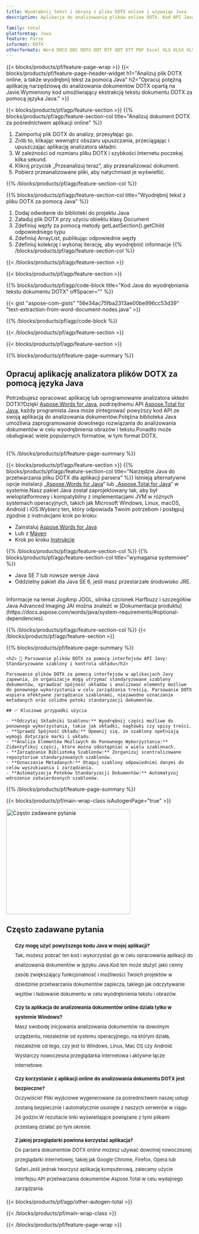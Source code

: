 ```yaml
---
title: Wyodrębnij tekst i obrazy z pliku DOTX online i używając Java
description: Aplikacja do analizowania plików online DOTX. Kod API Java do wyodrębniania obrazów i treści tekstowych z dokumentu DOTX.

family: total
platformtag: Java
feature: Parse
informat: DOTX
otherformats: Word DOCX DOC DOTX DOT RTF ODT OTT PDF Excel XLS XLSX XLSM XLSB ODS Powerpoint PPT PPTX ODP
---
```

{{< blocks/products/pf/feature-page-wrap >}}
{{< blocks/products/pf/feature-page-header-widget h1="Analizuj plik DOTX online, a także wyodrębnij tekst za pomocą Java" h2="Opracuj potężną aplikację narzędziową do analizowania dokumentów DOTX opartą na Javie.Wymieniony kod umożliwiający ekstrakcję tekstu dokumentu DOTX za pomocą języka Java." >}}

{{< blocks/products/pf/agp/feature-section >}}
{{% blocks/products/pf/agp/feature-section-col title="Analizuj dokument DOTX za pośrednictwem aplikacji online" %}}

1. Zaimportuj plik DOTX do analizy, przesyłając go.
1. Zrób to, klikając wewnątrz obszaru upuszczania, przeciągając i upuszczając aplikację analizatora składni.
1. W zależności od rozmiaru pliku DOTX i szybkości Internetu poczekaj kilka sekund.
1. Kliknij przycisk „Przeanalizuj teraz”, aby przeanalizować dokument.
1. Pobierz przeanalizowane pliki, aby natychmiast je wyświetlić.

{{% /blocks/products/pf/agp/feature-section-col %}}

{{% blocks/products/pf/agp/feature-section-col title="Wyodrębnij tekst z pliku DOTX za pomocą Java" %}}

1. Dodaj odwołanie do biblioteki do projektu Java
1. Załaduj plik DOTX przy użyciu obiektu klasy Document
1. Zdefiniuj węzły za pomocą metody getLastSection().getChild odpowiedniego typu
1. Zdefiniuj ArrayList, publikując odpowiednie węzły
1. Zdefiniuj kolekcję i wykonaj iterację, aby wyodrębnić informacje
{{% /blocks/products/pf/agp/feature-section-col %}}

{{< /blocks/products/pf/agp/feature-section >}}

{{< blocks/products/pf/agp/feature-section >}}

{{% blocks/products/pf/agp/code-block title="Kod Java do wyodrębniania tekstu dokumentu DOTX" offSpacer="" %}}

{{< gist "aspose-com-gists" "56e34ac75fba2313ae00be996cc53d39" "text-extraction-from-word-document-nodes.java" >}}

{{% /blocks/products/pf/agp/code-block %}}


{{< /blocks/products/pf/agp/feature-section >}}

{{< blocks/products/pf/agp/feature-section >}}

{{% blocks/products/pf/feature-page-summary %}}


<h2>Opracuj aplikację analizatora plików DOTX za pomocą języka Java</h2>

Potrzebujesz opracować aplikację lub oprogramowanie analizatora składni DOTX?Dzięki [Aspose.Words for Java](https://products.aspose.com/words/pl/java/), podrzędnemu API [Aspose.Total for Java](https://products.aspose.com/total/pl/java/), każdy programista Java może zintegrować powyższy kod API ze swoją aplikacją do analizowania dokumentów.Potężna biblioteka Java umożliwia zaprogramowanie dowolnego rozwiązania do analizowania dokumentów w celu wyodrębnienia obrazów i tekstu.Ponadto może obsługiwać wiele popularnych formatów, w tym format DOTX.<br /><br />

{{% /blocks/products/pf/feature-page-summary %}}

{{< blocks/products/pf/agp/feature-section >}}
{{% blocks/products/pf/agp/feature-section-col title="Narzędzie Java do przetwarzania pliku DOTX dla aplikacji parsera" %}}
Istnieją alternatywne opcje instalacji „[Aspose.Words for Java](https://products.aspose.com/words/pl/java/)” lub „[Aspose.Total for Java](https://products.aspose.com/total/pl/java/)” w systemie.Nasz pakiet Java został zaprojektowany tak, aby był wieloplatformowy i kompatybilny z implementacjami JVM w różnych systemach operacyjnych, takich jak Microsoft Windows, Linux, macOS, Android i iOS.Wybierz ten, który odpowiada Twoim potrzebom i postępuj zgodnie z instrukcjami krok po kroku:<br />

- Zainstaluj [Aspose.Words for Java](https://docs.aspose.com/words/java/installation/)
- Lub z [Maven](https://releases.aspose.com/java/repo/com/aspose/aspose-words/)
- Krok po kroku [Instrukcje](https://docs.aspose.com/words/java/installation/#install-aspose-words-for-java-from-maven-repository)

{{% /blocks/products/pf/agp/feature-section-col %}}
{{% blocks/products/pf/agp/feature-section-col title="wymagania systemowe" %}}

- Java SE 7 lub nowsze wersje Java
- Oddzielny pakiet dla Java SE 6, jeśli masz przestarzałe środowisko JRE.

<br />
Informacje na temat JogAmp JOGL, silnika czcionek Harfbuzz i szczegółów Java Advanced Imaging JAI można znaleźć w [Dokumentacja produktu](https://docs.aspose.com/words/java/system-requirements/#optional-dependencies).

{{% /blocks/products/pf/agp/feature-section-col %}}
{{< /blocks/products/pf/agp/feature-section >}}


{{% blocks/products/pf/feature-page-summary %}}
```
<h2> 📄 Parsowanie plików DOTX za pomocą interfejsów API Javy: Standaryzowane szablony i kontrola układu</h2>

Parsowanie plików DOTX za pomocą interfejsów w aplikacjach Javy zapewnia, że organizacje mogą utrzymać standaryzowane szablony dokumentów, sprawdzać spójność układów i analizować elementy możliwe do ponownego wykorzystania w celu zarządzania treścią. Parsowanie DOTX wspiera efektywne zarządzanie szablonami, niezawodne oznaczanie metadanych oraz solidne potoki standaryzacji dokumentów.

## ✅ Kluczowe przypadki użycia

- **Odczytaj Składniki Szablonu:** Wyodrębnij części możliwe do ponownego wykorzystania, takie jak okładki, nagłówki czy spisy treści.
- **Sprawdź Spójność Układu:** Upewnij się, że szablony spełniają wymogi dotyczące marki i układu.
- **Analiza Elementów Możliwych do Ponownego Wykorzystania:** Zidentyfikuj części, które można udostępniać w wielu szablonach.
- **Zarządzanie Biblioteką Szablonów:** Zorganizuj scentralizowane repozytorium standaryzowanych szablonów.
- **Oznaczanie Metadanych:** Otaguj szablony odpowiednimi danymi do celów wyszukiwania i zarządzania.
- **Automatyzacja Potoków Standaryzacji Dokumentów:** Automatyzuj wdrożenie zatwierdzonych szablonów.
```
{{% /blocks/products/pf/feature-page-summary %}}
{{< blocks/products/pf/main-wrap-class isAutogenPage="true" >}}


<style>.howtolist li{margin-right: 0!important;line-height: 26px;position: relative;margin-bottom: 10px;font-size: 13px;list-style-type: none;}</style>
<div class="col-md-12 tl bg-gray-dark howtolist section">
  <a class="anchor" name="faqpage"></a>
  <div class="container tl dflex" itemscope="" itemtype="https://schema.org/FAQPage">
      <div class="col-md-4 howtosectiongfx">
          <img class="social-panel-hide-on-mobile" src="https://www.groupDOTXs.cloud/templates/brand/images/groupDOTXs/conversion/groupDOTXs_conversion-brand.png" alt="Często zadawane pytania" width="335" height="283">
      </div>
      <div class="howtosection col-md-8">
          <div>
              <h2>Często zadawane pytania</h2>
              <ul>
                  <li itemscope="" itemprop="mainEntity" itemtype="https://schema.org/Question">
                      <div>
                          <span itemprop="name"><b>Czy mogę użyć powyższego kodu Java w mojej aplikacji?</b></span>
                      </div>
                      <div itemscope="" itemprop="acceptedAnswer" itemtype="https://schema.org/Answer">
                          <span itemprop="text">Tak, możesz pobrać ten kod i wykorzystać go w celu opracowania aplikacji do analizowania dokumentów w języku Java.Kod ten może służyć jako cenny zasób zwiększający funkcjonalność i możliwości Twoich projektów w dziedzinie przetwarzania dokumentów zaplecza, takiego jak odczytywanie węzłów i ładowanie dokumentu w celu wyodrębnienia tekstu i obrazów.</span>
                      </div>
                  </li>
                  <li itemscope="" itemprop="mainEntity" itemtype="https://schema.org/Question">
                      <div>
                          <span itemprop="name"><b>Czy ta aplikacja do analizowania dokumentów online działa tylko w systemie Windows?</b></span>
                      </div>
                      <div itemscope="" itemprop="acceptedAnswer" itemtype="https://schema.org/Answer">
                          <span itemprop="text">Masz swobodę inicjowania analizowania dokumentów na dowolnym urządzeniu, niezależnie od systemu operacyjnego, na którym działa, niezależnie od tego, czy jest to Windows, Linux, Mac OS czy Android. Wystarczy nowoczesna przeglądarka internetowa i aktywne łącze internetowe.</span>
                      </div>
                  </li>
                  <li itemscope="" itemprop="mainEntity" itemtype="https://schema.org/Question">
                      <div>
                          <span itemprop="name"><b>Czy korzystanie z aplikacji online do analizowania dokumentu DOTX jest bezpieczne?</b></span>
                      </div>
                      <div itemscope="" itemprop="acceptedAnswer" itemtype="https://schema.org/Answer">
                          <span itemprop="text">Oczywiście! Pliki wyjściowe wygenerowane za pośrednictwem naszej usługi zostaną bezpiecznie i automatycznie usunięte z naszych serwerów w ciągu 24 godzin.W rezultacie linki wyświetlające powiązane z tymi plikami przestaną działać po tym okresie.</span>
                      </div>
                  </li>                 
                  <li itemscope="" itemprop="mainEntity" itemtype="https://schema.org/Question">
                      <div>
                          <span itemprop="name"><b>Z jakiej przeglądarki powinna korzystać aplikacja?</b></span>
                      </div>
                      <div itemscope="" itemprop="acceptedAnswer" itemtype="https://schema.org/Answer">
                          <span itemprop="text">Do parsera dokumentów DOTX online możesz używać dowolnej nowoczesnej przeglądarki internetowej, takiej jak Google Chrome, Firefox, Opera lub Safari.Jeśli jednak tworzysz aplikację komputerową, zalecamy użycie interfejsu API przetwarzania dokumentów Aspose.Total w celu wydajnego zarządzania.</span>
                      </div>
                  </li>
              </ul>
          </div>
      </div>
  </div>

{{< blocks/products/pf/agp/other-autogen-total >}}

{{< /blocks/products/pf/main-wrap-class >}}

{{< /blocks/products/pf/feature-page-wrap >}}